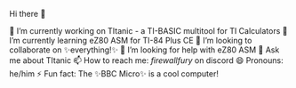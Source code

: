 Hi there 👋

🔭 I’m currently working on TItanic - a TI-BASIC multitool for TI Calculators
🌱 I’m currently learning eZ80 ASM for TI-84 Plus CE
👯 I’m looking to collaborate on ✨everything!✨
🤔 I’m looking for help with eZ80 ASM
💬 Ask me about TItanic
📫 How to reach me: _firewallfury_ on discord
😄 Pronouns: he/him
⚡ Fun fact: The ✨BBC Micro✨ is a cool computer!
